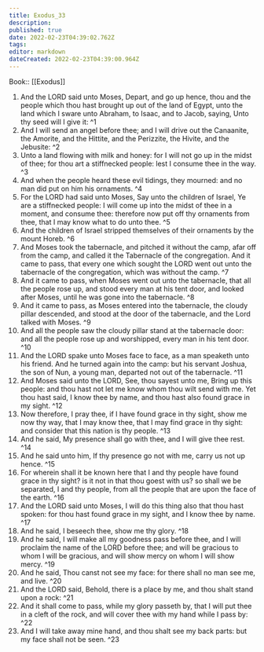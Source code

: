 ```yaml
---
title: Exodus_33
description: 
published: true
date: 2022-02-23T04:39:02.762Z
tags: 
editor: markdown
dateCreated: 2022-02-23T04:39:00.964Z
---
```


 Book:: [[Exodus]]
 1. And the LORD said unto Moses, Depart, and go up hence, thou and the people which thou hast brought up out of the land of Egypt, unto the land which I sware unto Abraham, to Isaac, and to Jacob, saying, Unto thy seed will I give it: ^1
 2. And I will send an angel before thee; and I will drive out the Canaanite, the Amorite, and the Hittite, and the Perizzite, the Hivite, and the Jebusite: ^2
 3. Unto a land flowing with milk and honey: for I will not go up in the midst of thee; for thou art a stiffnecked people: lest I consume thee in the way. ^3
 4. And when the people heard these evil tidings, they mourned: and no man did put on him his ornaments. ^4
 5. For the LORD had said unto Moses, Say unto the children of Israel, Ye are a stiffnecked people: I will come up into the midst of thee in a moment, and consume thee: therefore now put off thy ornaments from thee, that I may know what to do unto thee. ^5
 6. And the children of Israel stripped themselves of their ornaments by the mount Horeb. ^6
 7. And Moses took the tabernacle, and pitched it without the camp, afar off from the camp, and called it the Tabernacle of the congregation. And it came to pass, that every one which sought the LORD went out unto the tabernacle of the congregation, which was without the camp. ^7
 8. And it came to pass, when Moses went out unto the tabernacle, that all the people rose up, and stood every man at his tent door, and looked after Moses, until he was gone into the tabernacle. ^8
 9. And it came to pass, as Moses entered into the tabernacle, the cloudy pillar descended, and stood at the door of the tabernacle, and the Lord talked with Moses. ^9
 10. And all the people saw the cloudy pillar stand at the tabernacle door: and all the people rose up and worshipped, every man in his tent door. ^10
 11. And the LORD spake unto Moses face to face, as a man speaketh unto his friend. And he turned again into the camp: but his servant Joshua, the son of Nun, a young man, departed not out of the tabernacle. ^11
 12. And Moses said unto the LORD, See, thou sayest unto me, Bring up this people: and thou hast not let me know whom thou wilt send with me. Yet thou hast said, I know thee by name, and thou hast also found grace in my sight. ^12
 13. Now therefore, I pray thee, if I have found grace in thy sight, show me now thy way, that I may know thee, that I may find grace in thy sight: and consider that this nation is thy people. ^13
 14. And he said, My presence shall go with thee, and I will give thee rest. ^14
 15. And he said unto him, If thy presence go not with me, carry us not up hence. ^15
 16. For wherein shall it be known here that I and thy people have found grace in thy sight? is it not in that thou goest with us? so shall we be separated, I and thy people, from all the people that are upon the face of the earth. ^16
 17. And the LORD said unto Moses, I will do this thing also that thou hast spoken: for thou hast found grace in my sight, and I know thee by name. ^17
 18. And he said, I beseech thee, show me thy glory. ^18
 19. And he said, I will make all my goodness pass before thee, and I will proclaim the name of the LORD before thee; and will be gracious to whom I will be gracious, and will show mercy on whom I will show mercy. ^19
 20. And he said, Thou canst not see my face: for there shall no man see me, and live. ^20
 21. And the LORD said, Behold, there is a place by me, and thou shalt stand upon a rock: ^21
 22. And it shall come to pass, while my glory passeth by, that I will put thee in a cleft of the rock, and will cover thee with my hand while I pass by: ^22
 23. And I will take away mine hand, and thou shalt see my back parts: but my face shall not be seen. ^23
